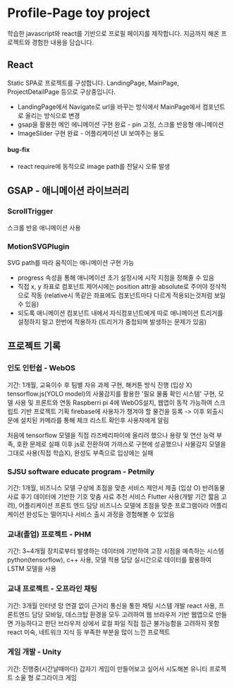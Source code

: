 # Profile-Page toy project

학습한 javascript와 react를 기반으로 프로필 페이지를 제작합니다.
지금까지 해온 프로젝트와 경험한 내용을 담습니다.


## React

Static SPA로 프로젝트를 구성합니다.
LandingPage, MainPage, ProjectDetailPage 등으로 구상중입니다.
- LandingPage에서 Navigate로 url을 바꾸는 방식에서 MainPage에서 컴포넌트로 올리는 방식으로 변경
- gsap을 활용한 메인 에니메이션 구현 완료 - pin 고정, 스크롤 반응형 애니메이션
- ImageSlider 구현 완료 - 어플리케이션 UI 보여주는 용도


#### bug-fix
- react require에 동적으로 image path를 전달시 오류 발생


## GSAP - 애니메이션 라이브러리
### ScrollTrigger

스크롤 반응 애니메이션 사용

### MotionSVGPlugin

SVG path를 따라 움직이는 애니메이션 구현 가능

- progress 속성을 통해 애니메이션 초기 설정시에 시작 지점을 정해줄 수 있음
- 직접 x, y 좌표로 컴포넌트 제어시에는 position attr을 absolute로 주어야 정삭적으로 작동 (relative시 똑같은 좌표에도 컴포넌트마다 다르게 적용되는것처럼 보일 수 있음)
- 되도록 애니메이션 컴포넌트 내에서 자식컴포넌트에게 따로 애니메이션 트리거를 설정하지 말고 한번에 적용하자 (트리거가 중첩되며 발생하는 문제가 있음)


## 프로젝트 기록
### 인도 인턴쉽 - WebOS

기간: 1개월, 교육이수 후 팀별 자유 과제 구현, 해커톤 방식 진행 (입상 X)
tensorflow.js(YOLO model)의 사물감지를 활용한 '필요 물품 확인 시스템' 구현, 모델 사용 및 프론트와 연동
Raspberri pi 4에 WebOS설치, 웹앱이 동작 가능하여 스크립트 기반 프로젝트 기획
firebase에 사용자가 챙겨야 할 물건을 등록 -> 이후 외출시 문에 설치된 카메라를 통해 체크 리스트 확인후 사용자에게 알림

처음에 tensorflow 모델을 직접 라즈베리파이에 올리려 했으나 용량 및 연산 능력 부족, 호환 문제로 실패
이후 js로 전환하여 가까스로 구현에 성공했으나 사물감지 모델을 그대로 사용(직접 학습X), 완성도 부족으로 입상에는 실패 

### SJSU software educate program - Petmily

기간: 1개월, 비즈니스 모델 구상에 초점을 맞춘 서비스 제안서 제출 (입상 O)
반려동물 사료 후기 데이터에 기반한 기호 맞춤 사료 추천 서비스
Flutter 사용(개발 기간 짧음 고려), 어플리케이션 프론트 엔드 담당
비즈니스 모델에 초점을 맞춘 프로그램이라 어플리케이션 완성도는 떨어지나 서비스 출시 과정을 경험해볼 수 있었음

### 교내(졸업) 프로젝트 - PHM
기간: 3~4개월
장치로부터 발생하는 데이터에 기반하여 고장 시점을 예측하는 시스템
python(tensorflow), c++ 사용, 모델 적용 담당
실시간으로 데이터를 활용하여 LSTM 모델을 사용

### 교내 프로젝트 - 오프라인 채팅
기간: 3개월
인터넷 망 연결 없이 근거리 통신을 통한 채팅 시스템 개발
react 사용, 프론트엔드 담당
모바일, 데스크탑 환경을 모두 고려하여 웹 브라우저 기반 웹앱으로 만들면 가능하다고 판단
브라우저 상에서 로컬 파일 직접 접근 불가능함을 고려하지 못함
react 미숙, 네트워크 지식 등 부족한 부분을 많이 느낀 프로젝트 

### 게임 개발 - Unity
기간: 진행중(시간날때마다)
갑자기 게임이 만들어보고 싶어서 시도해본 유니티 프로젝트
소울 형 로그라이크 게임

